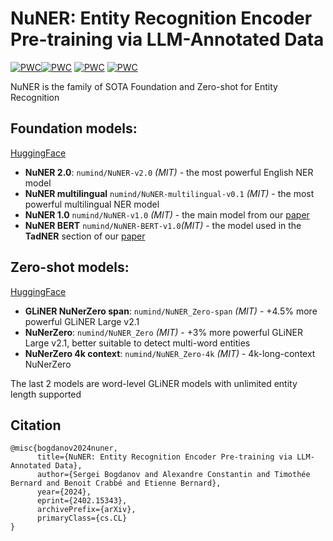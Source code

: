 # NuNER: Entity Recognition Encoder Pre-training via LLM-Annotated Data


[![PWC](https://img.shields.io/endpoint.svg?url=https://paperswithcode.com/badge/nuner-entity-recognition-encoder-pre-training/zero-shot-named-entity-recognition-ner-on-1)](https://paperswithcode.com/sota/zero-shot-named-entity-recognition-ner-on-1?p=nuner-entity-recognition-encoder-pre-training)[![PWC](https://img.shields.io/endpoint.svg?url=https://paperswithcode.com/badge/nuner-entity-recognition-encoder-pre-training/few-shot-ner-on-few-nerd-intra)](https://paperswithcode.com/sota/few-shot-ner-on-few-nerd-intra?p=nuner-entity-recognition-encoder-pre-training) [![PWC](https://img.shields.io/endpoint.svg?url=https://paperswithcode.com/badge/nuner-entity-recognition-encoder-pre-training/few-shot-ner-on-few-nerd-inter)](https://paperswithcode.com/sota/few-shot-ner-on-few-nerd-inter?p=nuner-entity-recognition-encoder-pre-training) [![PWC](https://img.shields.io/endpoint.svg?url=https://paperswithcode.com/badge/nuner-entity-recognition-encoder-pre-training/named-entity-recognition-on-few-nerd-sup)](https://paperswithcode.com/sota/named-entity-recognition-on-few-nerd-sup?p=nuner-entity-recognition-encoder-pre-training)

NuNER is the family of SOTA Foundation and Zero-shot for Entity Recognition

## Foundation models:

[HuggingFace](https://huggingface.co/collections/numind/nuner-token-classification-and-ner-backbones-65e1f6e14639e2a465af823b)

- **NuNER 2.0**: `numind/NuNER-v2.0` *(MIT)* - the most powerful English NER model
- **NuNER multilingual** `numind/NuNER-multilingual-v0.1` *(MIT)* - the most powerful multilingual NER model
- **NuNER 1.0** `numind/NuNER-v1.0` *(MIT)* - the main model from our [paper](https://arxiv.org/abs/2402.15343)
- **NuNER BERT** `numind/NuNER-BERT-v1.0`*(MIT)* - the model used in the **TadNER** section of our [paper](https://arxiv.org/abs/2402.15343)

## Zero-shot models:

[HuggingFace](https://huggingface.co/collections/numind/nunerzero-zero-shot-ner-662b59803b9b438ff56e49e2)

- **GLiNER NuNerZero span**: `numind/NuNER_Zero-span`  *(MIT)* - +4.5% more powerful GLiNER Large v2.1
- **NuNerZero**: `numind/NuNER_Zero`  *(MIT)* - +3% more powerful GLiNER Large v2.1, better suitable to detect multi-word entities
- **NuNerZero 4k context**: `numind/NuNER_Zero-4k`  *(MIT)* - 4k-long-context NuNerZero

The last 2 models are word-level GLiNER models with unlimited entity length supported

## Citation
```
@misc{bogdanov2024nuner,
      title={NuNER: Entity Recognition Encoder Pre-training via LLM-Annotated Data}, 
      author={Sergei Bogdanov and Alexandre Constantin and Timothée Bernard and Benoit Crabbé and Etienne Bernard},
      year={2024},
      eprint={2402.15343},
      archivePrefix={arXiv},
      primaryClass={cs.CL}
}
```


